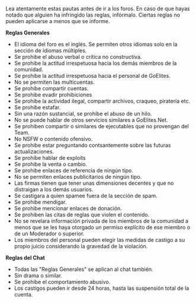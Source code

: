 Lea atentamente estas pautas antes de ir a los foros. En caso de que hayas notado que alguien ha infringido las reglas, infórmalo. Ciertas reglas no pueden aplicarse a menos que se informe.

**Reglas Generales**

- El idioma del foro es el inglés. Se permiten otros idiomas solo en la sección de idiomas múltiples.
- Se prohibe el abuso verbal o crítica no constructiva.
- Se prohibe la actitud irrespetuosa hacia los demás miembros de la comunidad.
- Se prohibe la actitud irrespetuosa hacia el personal de GoElites.
- No se permiten las multicuentas.
- Se prohibe compartir cuentas.
- Se prohibe evadir prohibiciones
- Se prohibe la actividad ilegal, compartir archivos, craqueo, piratería etc.
- Se prohibe estafar.
- Sin una razón sustancial, se prohibe el abuso de un hilo.
- No se puede hablar de otros servicios similares a GoElites.Net.
- Se prohiben compartir o similares de ejecutables que no provengan del Team.
- No NSFW o contenido ofensivo.
- Se prohibe estar preguntando contsantemente sobre las futuras actualizaciones.
- Se prohibe hablar de exploits
- Se prohibe la venta o cambio.
- Se prohibe enlaces de referencia de ningún tipo.
- No se permiten enlaces publicitarios de ningún tipo.
- Las firmas tienen que tener unas dimensiones decentes y que no distraigan a los demás usuarios.
- Se castigara a quien spamee fuera de la sección de spam.
- Se prohibe mendigar.
- Se prohibe mencionar enlaces de donación.
- Se prohiben las citas de reglas que violen el contenido.
- No se revelara información privada de los miembros de la comunidad a menos que se les haya otorgado un permiso explícito de ese miembro o de un Moderador o superior.
- Los miembros del personal pueden elegir las medidas de castigo a su propio juicio considerando la gravedad de la violación.

**Reglas del Chat** 

- Todas las "Reglas Generales" se aplican al chat también.
- Sin drama o similar.
- Se prohibe el comportamiento abusivo.
- Los castigos pueden ir desde 24 horas, hasta las suspensión total de la cuenta.
 
